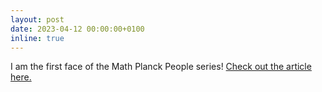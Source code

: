 ```yaml
---
layout: post
date: 2023-04-12 00:00:00+0100
inline: true
---
```


I am the first face of the Math Planck People series! [Check out the article here.](https://www.mis.mpg.de/people/math-planck-people/leonie-kayser.html)